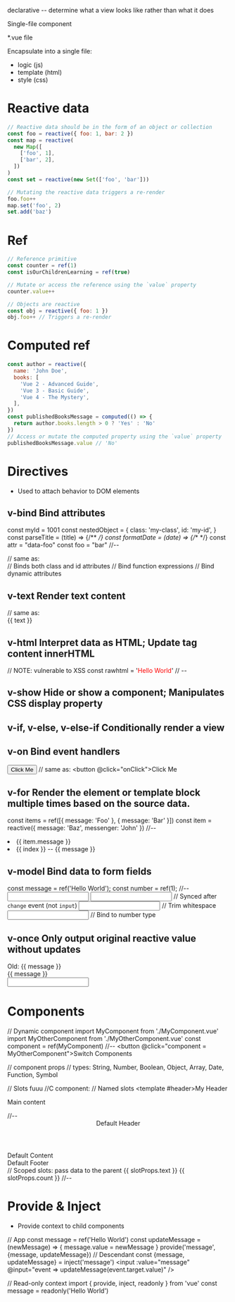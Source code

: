 declarative -- determine what a view looks like rather than what it does

Single-file component

*.vue file

Encapsulate into a single file:
 - logic (js)
 - template (html)
 - style (css)

# Reactive data

```js
// Reactive data should be in the form of an object or collection
const foo = reactive({ foo: 1, bar: 2 })
const map = reactive(
  new Map([
    ['foo', 1],
    ['bar', 2],
  ])
)
const set = reactive(new Set(['foo', 'bar']))

// Mutating the reactive data triggers a re-render
foo.foo++
map.set('foo', 2)
set.add('baz')
```

# Ref

```js
// Reference primitive
const counter = ref(1)
const isOurChildrenLearning = ref(true)

// Mutate or access the reference using the `value` property
counter.value++

// Objects are reactive
const obj = reactive({ foo: 1 })
obj.foo++ // Triggers a re-render
```

# Computed ref

```js
const author = reactive({
  name: 'John Doe',
  books: [
    'Vue 2 - Advanced Guide',
    'Vue 3 - Basic Guide',
    'Vue 4 - The Mystery',
  ],
})
const publishedBooksMessage = computed(() => {
  return author.books.length > 0 ? 'Yes' : 'No'
})
// Access or mutate the computed property using the `value` property
publishedBooksMessage.value // 'No'
```

# Directives

- Used to attach behavior to DOM elements

## v-bind Bind attributes
const myId = 1001
const nestedObject = {
  class: 'my-class',
  id: 'my-id',
}
const parseTitle = (title) => {/** */}
const formatDate = (date) => {/** */}
const attr = "data-foo"
const foo = "bar"
//--
<div v-bind:id="myId"></div>
// same as:
<div :id="myId"></div>
<span v-bind="nestedObject"></span> // Binds both class and id attributes
// Bind function expressions
<time v-bind:datetime="formatDate('2022-02-22')">
  <span v-bind:title="parseTitle('My Title')"></span>
</time>
// Bind dynamic attributes
<div v-bind:[attr]="foo"></div>

## v-text Render text content
<div v-text="text"></div>
// same as:
<div>{{ text }}</div>

## v-html Interpret data as HTML; Update tag content innerHTML
// NOTE: vulnerable to XSS
const rawhtml = '<span style="color:red">Hello World</span>'
// --
<div v-html="rawhtml"></div>

## v-show Hide or show a component; Manipulates CSS display property
<div v-show="show"></div>

## v-if, v-else, v-else-if Conditionally render a view
<span v-if="isOurChildrenLearning"></span>
<span v-else-if="someCheck === 1"></span>
<span v-else></span>

## v-on Bind event handlers
<button v-on:click="onClick">Click Me</button>
// same as:
<button @click="onClick">Click Me</button>

## v-for Render the element or template block multiple times based on the source data.
const items = ref([{ message: 'Foo' }, { message: 'Bar' }])
const item = reactive({ message: 'Baz', messenger: 'John' })
//--
<li v-for="item in items">
  {{ item.message }}
</li>
<li v-for="({message}, index) in items">
  {{ index }} -- {{ message }}
</li>
<template v-for="(value, key, index) in item" v-bind:key="index">
  <dt>{{key}}</dt>
  <dd>{{value}}</dd>
</template>

## v-model Bind data to form fields
const message = ref('Hello World');
const number = ref(1);
//--
<input type="text" v-model="message">
<input type="text" v-model.lazy="message"> // Synced after `change` event (not `input`)
<input type="text" v-model.trim="message"> // Trim whitespace
<input type="number" v-model.number="message"> // Bind to number type

## v-once Only output original reactive value without updates
<div v-once>Old: {{ message }}</div>
<div>{{ message }}</div>
<input v-model="message" />

# Components

// Dynamic component
import MyComponent from './MyComponent.vue'
import MyOtherComponent from './MyOtherComponent.vue'
const component = ref(MyComponent)
//--
<button @click="component = MyOtherComponent">Switch Components</button>
<component :is="component"></component>

// component props
// types: String, Number, Boolean, Object, Array, Date, Function, Symbol

// Slots
<C>fuuu</C>
//C component:
<template><b><slot>Default stuff</slot></b></template>
// Named slots
<C>
  <template #header>My Header</template>
  <p>Main content</p>
  <template #footer>My Footer</template>
</C>
//--
<div class="container">
  <header>
    <slot name="header">Default Header</slot>
  </header>
  <main>
    <slot>Default Content</slot>
  </main>
  <footer>
    <slot name="footer">Default Footer</slot>
  </footer>
</div>
// Scoped slots: pass data to the parent
<MyComponent v-slot="slotProps">
  <!-- slotProps assigned data from child -->
  {{ slotProps.text }} {{ slotProps.count }}
</MyComponent>
//--
<div>
  <slot :text="greetingMessage" :count="1"></slot>
</div>

# Provide & Inject

- Provide context to child components

// App
const message = ref('Hello World')
const updateMessage = (newMessage) => {
  message.value = newMessage
}
provide('message', {message, updateMessage})
// Descendant
const {message, updateMessage} = inject('message')
<input :value="message" @input="event => updateMessage(event.target.value)" />

// Read-only context
import { provide, inject, readonly } from 'vue'
const message = readonly('Hello World')
